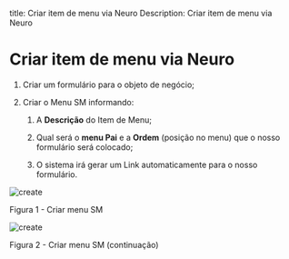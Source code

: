 title: Criar item de menu via Neuro
Description: Criar item de menu via Neuro
# Criar item de menu via Neuro


1.  Criar um formulário para o objeto de negócio;

2.  Criar o Menu SM informando:

    1.  A **Descrição** do Item de Menu;

    2.  Qual será o **menu Pai** e a **Ordem** (posição no menu) que o nosso formulário será colocado;

    3.  O sistema irá gerar um Link automaticamente para o nosso formulário.

![create](images/neuro-sm-11.jpg)

Figura 1 - Criar menu SM

![create](images/neuro-sm-12.jpg)

Figura 2 - Criar menu SM (continuação)


<!-- !!! tip "About"

    <b>Product/Version:</b> CITSmart | 8.00 &nbsp;&nbsp;
    <b>Updated:</b>03/13/2021 – Anna Martins
